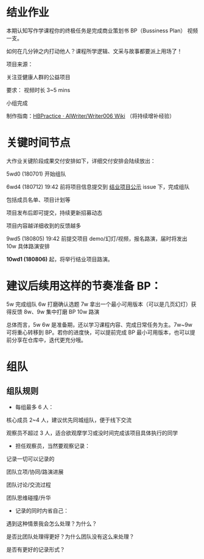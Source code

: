 

# 结业作业
本期认知写作学课程你的终极任务是完成商业策划书 BP（Bussiness Plan） 视频一支。

如何在几分钟之内打动他人？课程所学逻辑、文采与故事都要派上用场了！

项目来源：

关注亚健康人群的公益项目

要求：
视频时长 3~5 mins

小组完成

制作指南：[HBPractice · AIWriter/Writer006 Wiki](https://github.com/AIWriter/Writer006/wiki) （将持续增补经验）

# 关键时间节点
大作业关键阶段成果交付安排如下，详细交付安排会陆续放出：

5wd0 (180701) 开始组队

6wd4 (180712) 19:42 前将项目信息提交到 [结业项目公示](https://github.com/AIWriter/Writer006/issues/82) issue 下，完成组队

包括成员名单、项目计划等

项目发布后即可提交，持续更新招募动态

项目内容越详细收到的反馈越多

9wd5 (180805) 19:42 前提交项目 demo/幻灯/视频，报名路演，届时将发出 10w 具体路演安排

**10wd1 (180806)** 起，将举行结业项目路演。

# 建议后续用这样的节奏准备 BP：

5w 完成组队
6w 打磨确认选题
7w 拿出一个最小可用版本（可以是几页幻灯）获得反馈
8w、9w 集中打磨 BP
10w 路演

总体而言，5w 6w 是准备期，还以学习课程内容、完成日常任务为主。7w~9w 可将重心转移到 BP。若你的进度快，可以提前完成 BP 最小可用版本，也可以提前分享在仓库中，迭代更充分哦。

# 组队
## 组队规则

* 每组最多 6 人：

核心成员 2~4 人，建议优先同城组队，便于线下交流

观察员不超过 3 人，适合欲观摩学习或没时间完成该项目具体执行的同学

* 担任观察员，当然要观察记录：

记录一切可以记录的

团队立项/协同/路演进展

团队讨论/交流过程

团队思维碰撞/升华


* 记录的同时内省自己：

遇到这种情景我会怎么处理？为什么？

是否比团队处理得更好？为什么团队没有这么来处理？

是否有更好的记录形式？
